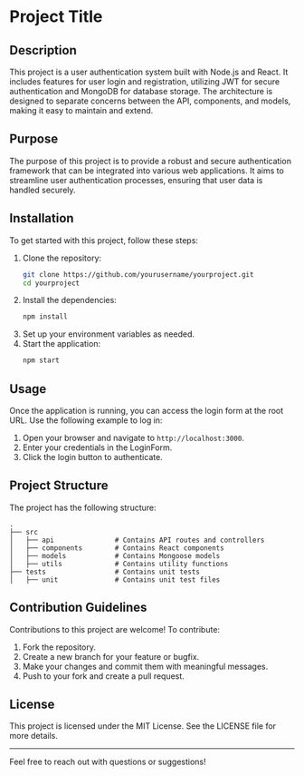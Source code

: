 # Project Title

## Description
This project is a user authentication system built with Node.js and React. It includes features for user login and registration, utilizing JWT for secure authentication and MongoDB for database storage. The architecture is designed to separate concerns between the API, components, and models, making it easy to maintain and extend.

## Purpose
The purpose of this project is to provide a robust and secure authentication framework that can be integrated into various web applications. It aims to streamline user authentication processes, ensuring that user data is handled securely.

## Installation
To get started with this project, follow these steps:
1. Clone the repository:
   ```bash
   git clone https://github.com/yourusername/yourproject.git
   cd yourproject
   ```
2. Install the dependencies:
   ```bash
   npm install
   ```
3. Set up your environment variables as needed.
4. Start the application:
   ```bash
   npm start
   ```

## Usage
Once the application is running, you can access the login form at the root URL. Use the following example to log in:

1. Open your browser and navigate to `http://localhost:3000`.
2. Enter your credentials in the LoginForm.
3. Click the login button to authenticate.

## Project Structure
The project has the following structure:
```
.
├── src
│   ├── api               # Contains API routes and controllers
│   ├── components        # Contains React components
│   ├── models            # Contains Mongoose models
│   ├── utils             # Contains utility functions
├── tests                 # Contains unit tests
│   ├── unit              # Contains unit test files
```

## Contribution Guidelines
Contributions to this project are welcome! To contribute:
1. Fork the repository.
2. Create a new branch for your feature or bugfix.
3. Make your changes and commit them with meaningful messages.
4. Push to your fork and create a pull request.

## License
This project is licensed under the MIT License. See the LICENSE file for more details.

---

Feel free to reach out with questions or suggestions!